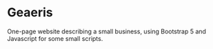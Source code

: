 # Geaeris

One-page website describing a small business, using Bootstrap 5 and Javascript for some small scripts.
